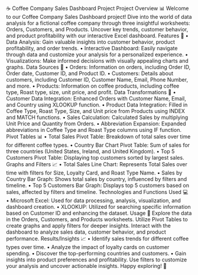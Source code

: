 ☕️ Coffee Company Sales Dashboard Project
Project Overview 📊
Welcome to our Coffee Company Sales Dashboard project! Dive into the world of data analysis for a fictional coffee company through three insightful worksheets: Orders, Customers, and Products. Uncover key trends, customer behavior, and product profitability with our interactive Excel dashboard.
Features 🚀
•	Data Analysis: Gain valuable insights into customer behavior, product profitability, and order trends.
•	Interactive Dashboard: Easily navigate through data and customize your analysis for a personalized experience.
•	Visualizations: Make informed decisions with visually appealing charts and graphs.
Data Sources 📂
•	Orders: Information on orders, including Order ID, Order date, Customer ID, and Product ID.
•	Customers: Details about customers, including Customer ID, Customer Name, Email, Phone Number, and more.
•	Products: Information on coffee products, including coffee type, Roast type, size, unit price, and profit.
Data Transformations 🔄
•	Customer Data Integration: Enhanced Orders with Customer Name, Email, and Country using XLOOKUP function.
•	Product Data Integration: Filled in Coffee Type, Roast Type, Size, and Unit price from Products using INDEX and MATCH functions.
•	Sales Calculation: Calculated Sales by multiplying Unit Price and Quantity from Orders.
•	Abbreviation Expansion: Expanded abbreviations in Coffee Type and Roast Type columns using IF function.
Pivot Tables 📊
•	Total Sales Pivot Table: Breakdown of total sales over time for different coffee types.
•	Country Bar Chart Pivot Table: Sum of sales for three countries (United States, Ireland, and United Kingdom).
•	Top 5 Customers Pivot Table: Displaying top customers sorted by largest sales.
Graphs and Filters 📈
•	Total Sales Line Chart: Represents Total Sales over time with filters for Size, Loyalty Card, and Roast Type Name.
•	Sales by Country Bar Graph: Shows total sales by country, influenced by filters and timeline.
•	Top 5 Customers Bar Graph: Displays top 5 customers based on sales, affected by filters and timeline.
Technologies and Functions Used 💻
•	Microsoft Excel: Used for data processing, analysis, visualization, and dashboard creation.
•	XLOOKUP: Utilized for searching specific information based on Customer ID and enhancing the dataset.
Usage 🧭
Explore the data in the Orders, Customers, and Products worksheets. Utilize Pivot Tables to create graphs and apply filters for deeper insights. Interact with the dashboard to analyze sales data, customer behavior, and product performance.
Results/Insights 📈
•	Identify sales trends for different coffee types over time.
•	Analyze the impact of loyalty cards on customer spending.
•	Discover the top-performing countries and customers.
•	Gain insights into product preferences and profitability.
Use filters to customize your analysis and uncover actionable insights. Happy exploring! 🚀


